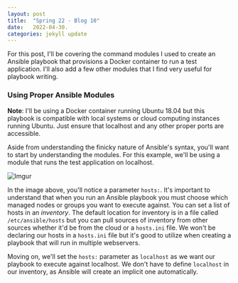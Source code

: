 ```yaml
---
layout: post
title:  "Spring 22 - Blog 10"
date:   2022-04-30.
categories: jekyll update
---
```


For this post, I'll be covering the command modules I used to create an Ansible playbook that provisions a Docker container to run a test application. I'll also add a few other modules that I find very useful for playbook writing. 

<h3>Using Proper Ansible Modules</h3>

**Note**: I'll be using a Docker container running Ubuntu 18.04 but this playbook is compatible with local systems or cloud computing instances running Ubuntu. Just ensure that localhost and any other proper ports are accessible. 

Aside from understanding the finicky nature of Ansible's syntax, you'll want to start by understanding the modules. For this example, we'll be using a module that runs the test application on localhost.

![Imgur](https://i.imgur.com/xuBKYXq.png)

In the image above, you'll notice a parameter `hosts:`. It's important to understand that when you run an Ansible playbook you must choose which managed nodes or groups you want to execute against. You can set a list of hosts in an *inventory*. The default location for inventory is in a file called `/etc/ansible/hosts` but you can pull sources of inventory from other sources whether it'd be from the cloud or a `hosts.ini` file. We won't be declaring our hosts in a `hosts.ini` file but it's good to utilize when creating a playbook that will run in multiple webservers.

Moving on, we'll set the `hosts:` parameter as `localhost` as we want our playbook to execute against localhost. We don't have to define `localhost` in our inventory, as Ansible will create an implicit one automatically. 
